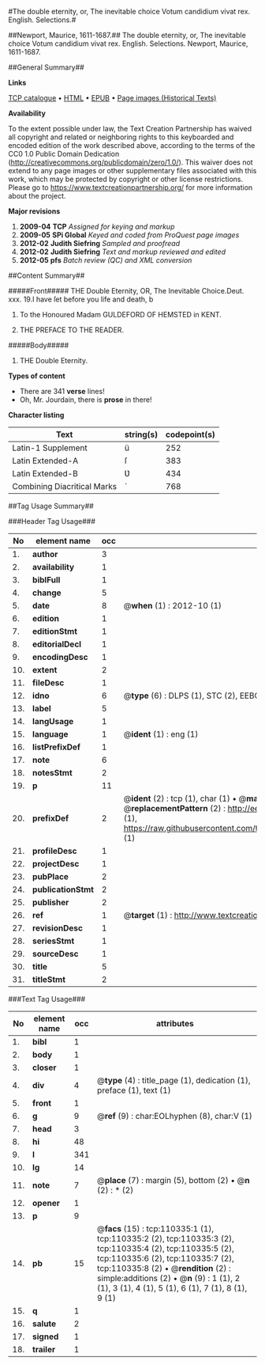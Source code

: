 #The double eternity, or, The inevitable choice Votum candidium vivat rex. English. Selections.#

##Newport, Maurice, 1611-1687.##
The double eternity, or, The inevitable choice
Votum candidium vivat rex. English. Selections.
Newport, Maurice, 1611-1687.

##General Summary##

**Links**

[TCP catalogue](http://www.ota.ox.ac.uk/tcp/)  • 
[HTML](http://tei.it.ox.ac.uk/tcp/Texts-HTML/free/A48/A48931.html)  • 
[EPUB](http://tei.it.ox.ac.uk/tcp/Texts-EPUB/free/A48/A48931.epub) • 
[Page images (Historical Texts)](https://historicaltexts.jisc.ac.uk/eebo-31355175e)

**Availability**

To the extent possible under law, the Text Creation Partnership has waived all copyright and related or neighboring rights to this keyboarded and encoded edition of the work described above, according to the terms of the CC0 1.0 Public Domain Dedication (http://creativecommons.org/publicdomain/zero/1.0/). This waiver does not extend to any page images or other supplementary files associated with this work, which may be protected by copyright or other license restrictions. Please go to https://www.textcreationpartnership.org/ for more information about the project.

**Major revisions**

1. __2009-04__ __TCP__ *Assigned for keying and markup*
1. __2009-05__ __SPi Global__ *Keyed and coded from ProQuest page images*
1. __2012-02__ __Judith Siefring__ *Sampled and proofread*
1. __2012-02__ __Judith Siefring__ *Text and markup reviewed and edited*
1. __2012-05__ __pfs__ *Batch review (QC) and XML conversion*

##Content Summary##

#####Front#####
THE Double Eternity, OR, The Inevitable Choice.Deut. xxx. 19.I have ſet before you life and death, b
1. To the Honoured Madam GULDEFORD OF HEMSTED in KENT.

1. THE PREFACE TO THE READER.

#####Body#####

1. THE Double Eternity.

**Types of content**

  * There are 341 **verse** lines!
  * Oh, Mr. Jourdain, there is **prose** in there!

**Character listing**


|Text|string(s)|codepoint(s)|
|---|---|---|
|Latin-1 Supplement|ü|252|
|Latin Extended-A|ſ|383|
|Latin Extended-B|Ʋ|434|
|Combining             Diacritical Marks|̀|768|

##Tag Usage Summary##

###Header Tag Usage###

|No|element name|occ|attributes|
|---|---|---|---|
|1.|__author__|3||
|2.|__availability__|1||
|3.|__biblFull__|1||
|4.|__change__|5||
|5.|__date__|8| @__when__ (1) : 2012-10 (1)|
|6.|__edition__|1||
|7.|__editionStmt__|1||
|8.|__editorialDecl__|1||
|9.|__encodingDesc__|1||
|10.|__extent__|2||
|11.|__fileDesc__|1||
|12.|__idno__|6| @__type__ (6) : DLPS (1), STC (2), EEBO-CITATION (1), OCLC (1), VID (1)|
|13.|__label__|5||
|14.|__langUsage__|1||
|15.|__language__|1| @__ident__ (1) : eng (1)|
|16.|__listPrefixDef__|1||
|17.|__note__|6||
|18.|__notesStmt__|2||
|19.|__p__|11||
|20.|__prefixDef__|2| @__ident__ (2) : tcp (1), char (1)  •  @__matchPattern__ (2) : ([0-9\-]+):([0-9IVX]+) (1), (.+) (1)  •  @__replacementPattern__ (2) : http://eebo.chadwyck.com/downloadtiff?vid=$1&page=$2 (1), https://raw.githubusercontent.com/textcreationpartnership/Texts/master/tcpchars.xml#$1 (1)|
|21.|__profileDesc__|1||
|22.|__projectDesc__|1||
|23.|__pubPlace__|2||
|24.|__publicationStmt__|2||
|25.|__publisher__|2||
|26.|__ref__|1| @__target__ (1) : http://www.textcreationpartnership.org/docs/. (1)|
|27.|__revisionDesc__|1||
|28.|__seriesStmt__|1||
|29.|__sourceDesc__|1||
|30.|__title__|5||
|31.|__titleStmt__|2||


###Text Tag Usage###

|No|element name|occ|attributes|
|---|---|---|---|
|1.|__bibl__|1||
|2.|__body__|1||
|3.|__closer__|1||
|4.|__div__|4| @__type__ (4) : title_page (1), dedication (1), preface (1), text (1)|
|5.|__front__|1||
|6.|__g__|9| @__ref__ (9) : char:EOLhyphen (8), char:V (1)|
|7.|__head__|3||
|8.|__hi__|48||
|9.|__l__|341||
|10.|__lg__|14||
|11.|__note__|7| @__place__ (7) : margin (5), bottom (2)  •  @__n__ (2) : * (2)|
|12.|__opener__|1||
|13.|__p__|9||
|14.|__pb__|15| @__facs__ (15) : tcp:110335:1 (1), tcp:110335:2 (2), tcp:110335:3 (2), tcp:110335:4 (2), tcp:110335:5 (2), tcp:110335:6 (2), tcp:110335:7 (2), tcp:110335:8 (2)  •  @__rendition__ (2) : simple:additions (2)  •  @__n__ (9) : 1 (1), 2 (1), 3 (1), 4 (1), 5 (1), 6 (1), 7 (1), 8 (1), 9 (1)|
|15.|__q__|1||
|16.|__salute__|2||
|17.|__signed__|1||
|18.|__trailer__|1||
